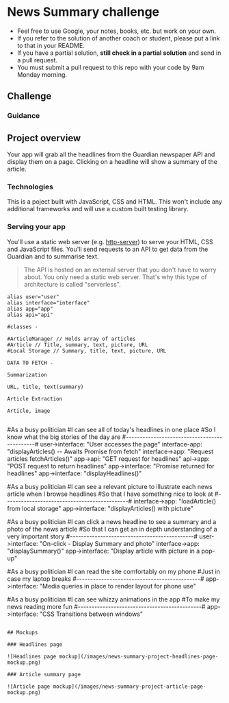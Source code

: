 # News Summary challenge

* Feel free to use Google, your notes, books, etc. but work on your own.
* If you refer to the solution of another coach or student, please put a link to that in your README.
* If you have a partial solution, **still check in a partial solution** and send in a pull request.
* You must submit a pull request to this repo with your code by 9am Monday morning.

## Challenge

### Guidance

## Project overview

Your app will grab all the headlines from the Guardian newspaper API and display them on a page.  Clicking on a headline will show a summary of the article.

### Technologies

This is a poject built with JavaScript, CSS and HTML.  This won't include any additional frameworks and will use a custom built testing library.

### Serving your app

You'll use a static web server (e.g. [http-server](https://www.npmjs.com/package/http-server)) to serve your HTML, CSS and JavaScript files.  You'll send requests to an API to get data from the Guardian and to summarise text.

> The API is hosted on an external server that you don't have to worry about.  You only need a static web server.  That's why this type of architecture is called "serverless".

```
alias user="user"
alias interface="interface"
alias app="app"
alias api="api"

#classes - 

#ArticleManager // Holds array of articles
#Article // Title, summary, text, picture, URL
#Local Storage // Summary, title, text, picture, URL

DATA TO FETCH - 

Summarization 

URL, title, text(summary)

Article Extraction

Article, image


```
#As a busy politician
#I can see all of today's headlines in one place
#So I know what the big stories of the day are
#---------------------------------------------#
user->interface: "User accesses the page"
interface-app: "displayArticles() -- Awaits Promise from fetch"
interface->app: "Request articles fetchArticles()"
app->api: "GET request for headlines"
api->app: "POST request to return headlines"
app->interface: "Promise returned for headlines"
app->interface: "displayHeadlines()"


#As a busy politician
#I can see a relevant picture to illustrate each news article when I browse headlines
#So that I have something nice to look at
#---------------------------------------------#
interface->app: "loadArticle() from local storage"
app->interface: "displayArticles() with picture"


#As a busy politician
#I can click a news headline to see a summary and a photo of the news article
#So that I can get an in depth understanding of a very important story
#---------------------------------------------#
user->interface: "On-click - Display Summary and photo"
interface->app: "displaySummary()"
app->interface: "Display article with picture in a pop-up"


#As a busy politician
#I can read the site comfortably on my phone
#Just in case my laptop breaks
#---------------------------------------------#
app->interface: "Media queries in place to render layout for phone use"

#As a busy politician
#I can see whizzy animations in the app
#To make my news reading more fun
#---------------------------------------------#
app->interface: "CSS Transitions between windows"

```

## Mockups

### Headlines page

![Headlines page mockup](/images/news-summary-project-headlines-page-mockup.png)

### Article summary page

![Article page mockup](/images/news-summary-project-article-page-mockup.png)

